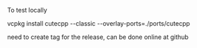 
To test locally

vcpkg install cutecpp --classic --overlay-ports=./ports/cutecpp

need to create tag for the release, can be done online at github